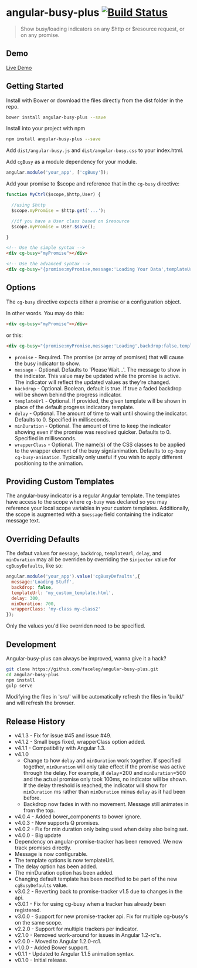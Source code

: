 # angular-busy-plus [![Build Status](https://travis-ci.org/faceleg/angular-busy-plus.png?branch=master)](https://travis-ci.org/faceleg/angular-busy-plus)

> Show busy/loading indicators on any $http or $resource request, or on any promise.

## Demo

[Live Demo](http://faceleg.github.io/angular-busy-plus/demo)

## Getting Started

Install with Bower or download the files directly from the dist folder in the repo.

```bash
bower install angular-busy-plus --save
```

Install into your project with npm

```bash
npm install angular-busy-plus --save
```

Add `dist/angular-busy.js` and `dist/angular-busy.css` to your index.html.

Add `cgBusy` as a module dependency for your module.

```js
angular.module('your_app', ['cgBusy']);
```

Add your promise to $scope and reference that in the `cg-busy` directive:

```js
function MyCtrl($scope,$http,User) {

  //using $http
  $scope.myPromise = $http.get('...');

  //if you have a User class based on $resource
  $scope.myPromise = User.$save();

}
```

```html
<!-- Use the simple syntax -->
<div cg-busy="myPromise"></div>

<!-- Use the advanced syntax -->
<div cg-busy="{promise:myPromise,message:'Loading Your Data',templateUrl:'mycustomtemplate.html'}"></div>
```

## Options

The `cg-busy` directive expects either a promise or a configuration object.

In other words.  You may do this:

```html
<div cg-busy="myPromise"></div>
```

or this:

```html
<div cg-busy="{promise:myPromise,message:'Loading',backdrop:false,templateUrl:'myAwesomeTemplate.html',delay:300,minDuration:700}"></div>
```

* `promise` - Required. The promise (or array of promises) that will cause the busy indicator to show.
* `message` - Optional.  Defaults to 'Please Wait...'.  The message to show in the indicator.  This value may be updated while the promise is active.  The indicator will reflect the updated values as they're changed.
* `backdrop` - Optional. Boolean, default is true. If true a faded backdrop will be shown behind the progress indicator.
* `templateUrl` - Optional.  If provided, the given template will be shown in place of the default progress indicatory template.
* `delay` - Optional.  The amount of time to wait until showing the indicator.  Defaults to 0.  Specified in milliseconds.
* `minDuration` - Optional.  The amount of time to keep the indicator showing even if the promise was resolved quicker.  Defaults to 0.  Specified in milliseconds.
* `wrapperClass` - Optional.  The name(s) of the CSS classes to be applied to the wrapper element of the busy sign/animation.  Defaults to `cg-busy cg-busy-animation`.  Typically only useful if you wish to apply different positioning to the animation.

## Providing Custom Templates

The angular-busy indicator is a regular Angular template.  The templates have access to the scope where `cg-busy` was declared so you may reference your local scope variables in your custom templates.  Additionally, the scope is augmented with a `$message` field containing the indicator message text.

## Overriding Defaults

The defaut values for `message`, `backdrop`, `templateUrl`, `delay`, and `minDuration` may all be overriden by overriding the `$injector` value for `cgBusyDefaults`, like so:

```js
angular.module('your_app').value('cgBusyDefaults',{
  message:'Loading Stuff',
  backdrop: false,
  templateUrl: 'my_custom_template.html',
  delay: 300,
  minDuration: 700,
  wrapperClass: 'my-class my-class2'
});
```

Only the values you'd like overriden need to be specified.

## Development

Angular-busy-plus can always be improved, wanna give it a hack?

```bash
git clone https://github.com/faceleg/angular-busy-plus.git
cd angular-busy-plus
npm install
gulp serve
```

Modifying the files in 'src/' will be automatically refresh the files in 'build/' and
will refresh the browser.


## Release History
 * v4.1.3 - Fix for issue #45 and issue #49.
 * v4.1.2 - Small bugs fixed, wrapperClass option added.
 * v4.1.1 - Compatibility with Angular 1.3.
 * v4.1.0
   * Change to how `delay` and `minDuration` work together.  If specified together, `minDuration` will only take effect if the promise was active through the delay.  For example, if `delay`=200 and `minDuration`=500 and the actual promise only took 100ms, no indicator will be shown.  If the delay threshold is reached, the indicator will show for `minDuration` ms rather than `minDuration` minus `delay` as it had been before.
   * Backdrop now fades in with no movement.  Message still animates in from the top.
 * v4.0.4 - Added bower_components to bower ignore.
 * v4.0.3 - Now supports Q promises.
 * v4.0.2 - Fix for min duration only being used when delay also being set.
 * v4.0.0 - Big update
  * Dependency on angular-promise-tracker has been removed.  We now track promises directly.
  * Message is now configurable.
  * The template options is now templateUrl.
  * The delay option has been added.
  * The minDuration option has been added.
  * Changing default template has been modified to be part of the new `cgBusyDefaults` value.
 * v3.0.2 - Reverting back to promise-tracker v1.5 due to changes in the api.
 * v3.0.1 - Fix for using cg-busy when a tracker has already been registered.
 * v3.0.0 - Support for new promise-tracker api.  Fix for multiple cg-busy's on the same scope.
 * v2.2.0 - Support for multiple trackers per indicator.
 * v2.1.0 - Removed work-around for issues in Angular 1.2-rc's.
 * v2.0.0 - Moved to Angular 1.2.0-rc1.
 * v1.0.0 - Added Bower support.
 * v0.1.1 - Updated to Angular 1.1.5 animation syntax.
 * v0.1.0 - Initial release.
